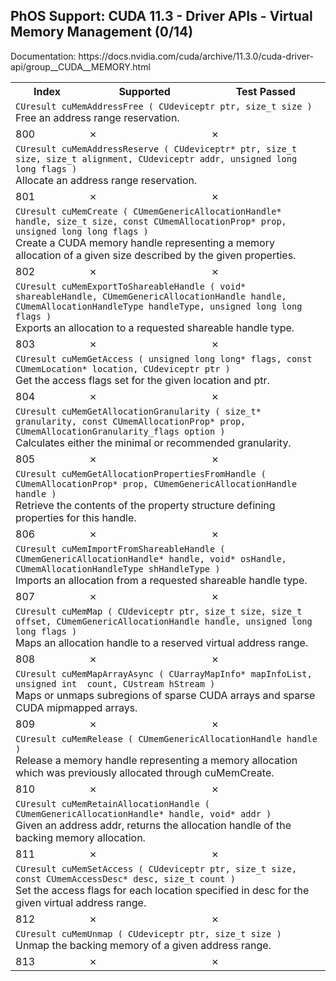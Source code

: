 <h2>PhOS Support: CUDA 11.3 - Driver APIs - Virtual Memory Management (0/14)</h2>

<p>
Documentation: https://docs.nvidia.com/cuda/archive/11.3.0/cuda-driver-api/group__CUDA__MEMORY.html

<table>
<tr>
<th>Index</th>
<th>Supported</th>
<th>Test Passed</th>
</tr>

<tr>
<td colspan=3>
<code>CUresult cuMemAddressFree ( CUdeviceptr ptr, size_t size )</code><br>
Free an address range reservation.
</td>
</tr>
<tr>
<td>800</td>
<td>✗</td>
<td>✗</td>
</tr>

<tr>
<td colspan=3>
<code>CUresult cuMemAddressReserve ( CUdeviceptr* ptr, size_t size, size_t alignment, CUdeviceptr addr, unsigned long long flags )</code><br>
Allocate an address range reservation.
</td>
</tr>
<tr>
<td>801</td>
<td>✗</td>
<td>✗</td>
</tr>

<tr>
<td colspan=3>
<code>CUresult cuMemCreate ( CUmemGenericAllocationHandle* handle, size_t size, const CUmemAllocationProp* prop, unsigned long long flags )</code><br>
Create a CUDA memory handle representing a memory allocation of a given size described by the given properties.
</td>
</tr>
<tr>
<td>802</td>
<td>✗</td>
<td>✗</td>
</tr>

<tr>
<td colspan=3>
<code>CUresult cuMemExportToShareableHandle ( void* shareableHandle, CUmemGenericAllocationHandle handle, CUmemAllocationHandleType handleType, unsigned long long flags )</code><br>
Exports an allocation to a requested shareable handle type.
</td>
</tr>
<tr>
<td>803</td>
<td>✗</td>
<td>✗</td>
</tr>

<tr>
<td colspan=3>
<code>CUresult cuMemGetAccess ( unsigned long long* flags, const CUmemLocation* location, CUdeviceptr ptr )</code><br>
Get the access flags set for the given location and ptr.
</td>
</tr>
<tr>
<td>804</td>
<td>✗</td>
<td>✗</td>
</tr>

<tr>
<td colspan=3>
<code>CUresult cuMemGetAllocationGranularity ( size_t* granularity, const CUmemAllocationProp* prop, CUmemAllocationGranularity_flags option )</code><br>
Calculates either the minimal or recommended granularity.
</td>
</tr>
<tr>
<td>805</td>
<td>✗</td>
<td>✗</td>
</tr>

<tr>
<td colspan=3>
<code>CUresult cuMemGetAllocationPropertiesFromHandle ( CUmemAllocationProp* prop, CUmemGenericAllocationHandle handle )</code><br>
Retrieve the contents of the property structure defining properties for this handle.
</td>
</tr>
<tr>
<td>806</td>
<td>✗</td>
<td>✗</td>
</tr>

<tr>
<td colspan=3>
<code>CUresult cuMemImportFromShareableHandle ( CUmemGenericAllocationHandle* handle, void* osHandle, CUmemAllocationHandleType shHandleType )</code><br>
Imports an allocation from a requested shareable handle type.
</td>
</tr>
<tr>
<td>807</td>
<td>✗</td>
<td>✗</td>
</tr>

<tr>
<td colspan=3>
<code>CUresult cuMemMap ( CUdeviceptr ptr, size_t size, size_t offset, CUmemGenericAllocationHandle handle, unsigned long long flags )</code><br>
Maps an allocation handle to a reserved virtual address range.
</td>
</tr>
<tr>
<td>808</td>
<td>✗</td>
<td>✗</td>
</tr>

<tr>
<td colspan=3>
<code>CUresult cuMemMapArrayAsync ( CUarrayMapInfo* mapInfoList, unsigned int  count, CUstream hStream )</code><br>
Maps or unmaps subregions of sparse CUDA arrays and sparse CUDA mipmapped arrays.
</td>
</tr>
<tr>
<td>809</td>
<td>✗</td>
<td>✗</td>
</tr>

<tr>
<td colspan=3>
<code>CUresult cuMemRelease ( CUmemGenericAllocationHandle handle )</code><br>
Release a memory handle representing a memory allocation which was previously allocated through cuMemCreate.
</td>
</tr>
<tr>
<td>810</td>
<td>✗</td>
<td>✗</td>
</tr>

<tr>
<td colspan=3>
<code>CUresult cuMemRetainAllocationHandle ( CUmemGenericAllocationHandle* handle, void* addr )</code><br>
Given an address addr, returns the allocation handle of the backing memory allocation.
</td>
</tr>
<tr>
<td>811</td>
<td>✗</td>
<td>✗</td>
</tr>

<tr>
<td colspan=3>
<code>CUresult cuMemSetAccess ( CUdeviceptr ptr, size_t size, const CUmemAccessDesc* desc, size_t count )</code><br>
Set the access flags for each location specified in desc for the given virtual address range.
</td>
</tr>
<tr>
<td>812</td>
<td>✗</td>
<td>✗</td>
</tr>

<tr>
<td colspan=3>
<code>CUresult cuMemUnmap ( CUdeviceptr ptr, size_t size )</code><br>
Unmap the backing memory of a given address range.
</td>
</tr>
<tr>
<td>813</td>
<td>✗</td>
<td>✗</td>
</tr>
</table>
</p>
